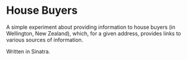 House Buyers
============

A simple experiment about providing information to house buyers (in Wellington, New Zealand),
which, for a given address, provides links to various sources of information.

Written in Sinatra.


